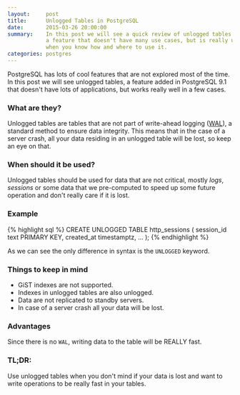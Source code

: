 ```yaml
---
layout:     post
title:      Unlogged Tables in PostgreSQL
date:       2015-03-26 20:00:00
summary:    In this post we will see a quick review of unlogged tables in PostgreSQL,
            a feature that doesn't have many use cases, but is really useful
            when you know how and where to use it.
categories: postgres
---
```


PostgreSQL has lots of cool features that are not explored most of the time. In
this post we will see unlogged tables, a feature added in PostgreSQL 9.1 that
doesn't have lots of applications, but works really well in a few cases.

### What are they?

Unlogged tables are tables that are not part of write-ahead logging
([WAL](http://www.postgresql.org/docs/9.4/static/wal-intro.html)), a
standard method to ensure data integrity. This means that in the case of a
server crash, all your data residing in an unlogged table will be lost, so keep
an eye on that.

### When should it be used?

Unlogged tables should be used for data that are not critical, mostly *logs*,
*sessions* or some data that we pre-computed to speed up some future operation
and don't really care if it is lost.

### Example

{% highlight sql %}
CREATE UNLOGGED TABLE http_sessions (
  session_id text PRIMARY KEY,
  created_at timestamptz,
  ...
);
{% endhighlight %}

As we can see the only difference in syntax is the `UNLOGGED` keyword.

### Things to keep in mind

  * GiST indexes are not supported.
  * Indexes in unlogged tables are also unlogged.
  * Data are not replicated to standby servers.
  * In case of a server crash all your data will be lost.

### Advantages

Since there is no `WAL`, writing data to the table will be REALLY fast.

### TL;DR:

Use unlogged tables when you don't mind if your data is lost and want to
write operations to be really fast in your tables.
